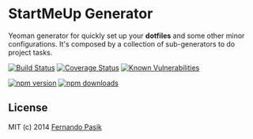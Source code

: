 # StartMeUp Generator

Yeoman generator for quickly set up your **dotfiles** and some other minor configurations. It's composed by a collection of sub-generators to do project tasks.

<!-- BADGES - START -->

[![Build Status](https://github.com/fernandopasik/generator-startmeup/actions/workflows/main.yml/badge.svg)](https://github.com/fernandopasik/generator-startmeup/actions/workflows/main.yml 'Build Status')
[![Coverage Status](https://codecov.io/gh/fernandopasik/generator-startmeup/branch/master/graph/badge.svg)](https://codecov.io/gh/fernandopasik/generator-startmeup 'Coverage Status')
[![Known Vulnerabilities](https://snyk.io/test/github/fernandopasik/generator-startmeup/badge.svg?targetFile=package.json)](https://snyk.io/test/github/fernandopasik/generator-startmeup?targetFile=package.json 'Known Vulnerabilities')

[![npm version](https://img.shields.io/npm/v/generator-startmeup.svg?logo=npm)](https://www.npmjs.com/package/generator-startmeup 'npm version')
[![npm downloads](https://img.shields.io/npm/dm/generator-startmeup.svg)](https://www.npmjs.com/package/generator-startmeup 'npm downloads')

<!-- BADGES - END -->

## License

MIT (c) 2014 [Fernando Pasik](https://fernandopasik.com)
